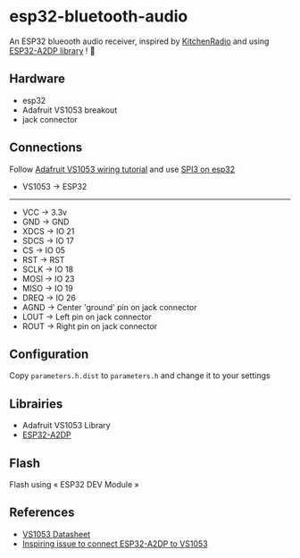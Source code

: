 # esp32-bluetooth-audio

An ESP32 blueooth audio receiver, inspired by [KitchenRadio](https://github.com/jeroenlukas/KitchenRadio) and using [ESP32-A2DP library](https://github.com/pschatzmann/ESP32-A2DP) ! 🙏


## Hardware

 - esp32
 - Adafruit VS1053 breakout
 - jack connector


## Connections

Follow [Adafruit VS1053 wiring tutorial](https://learn.adafruit.com/adafruit-vs1053-mp3-aac-ogg-midi-wav-play-and-record-codec-tutorial/simple-audio-player-wiring) and use [SPI3 on esp32](https://techoverflow.net/2021/07/26/what-is-the-spi-pinout-of-the-esp32-esp-wroom-32/)


- VS1053 -> ESP32
---
- VCC  -> 3.3v
- GND  -> GND
- XDCS -> IO 21 
- SDCS -> IO 17 
- CS   -> IO 05
- RST  -> RST
- SCLK -> IO 18
- MOSI -> IO 23
- MISO -> IO 19
- DREQ -> IO 26
- AGND -> Center 'ground' pin on jack connector
- LOUT -> Left pin on jack connector
- ROUT -> Right pin on jack connector

## Configuration

Copy `parameters.h.dist` to `parameters.h` and change it to your settings

## Librairies

- Adafruit VS1053 Library
- [ESP32-A2DP](https://github.com/pschatzmann/ESP32-A2DP.git)

## Flash

Flash using « ESP32 DEV Module »


## References

- [VS1053 Datasheet](https://www.sparkfun.com/datasheets/Components/SMD/vs1053.pdf)
- [Inspiring issue to connect ESP32-A2DP to VS1053](https://github.com/pschatzmann/ESP32-A2DP/issues/31)
